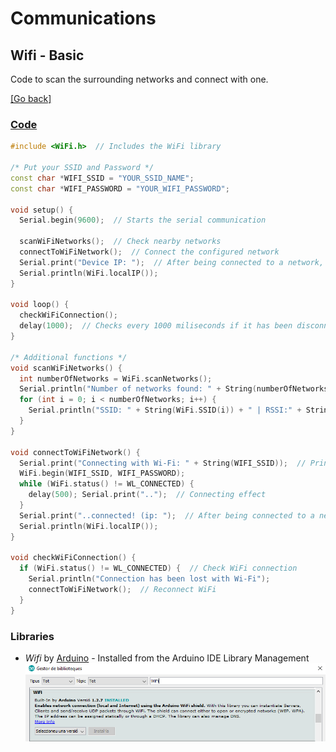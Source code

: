 # Communications
## Wifi - Basic
Code to scan the surrounding networks and connect with one.

[[Go back]](/communications)
	
### [Code](basic.ino)
```cpp
#include <WiFi.h>  // Includes the WiFi library

/* Put your SSID and Password */
const char *WIFI_SSID = "YOUR_SSID_NAME";
const char *WIFI_PASSWORD = "YOUR_WIFI_PASSWORD";

void setup() {
  Serial.begin(9600);  // Starts the serial communication

  scanWiFiNetworks();  // Check nearby networks
  connectToWiFiNetwork();  // Connect the configured network
  Serial.print("Device IP: ");  // After being connected to a network, our ESP32 should have a IP
  Serial.println(WiFi.localIP());
}

void loop() {
  checkWiFiConnection();
  delay(1000);  // Checks every 1000 miliseconds if it has been disconnected
}

/* Additional functions */
void scanWiFiNetworks() {
  int numberOfNetworks = WiFi.scanNetworks();
  Serial.println("Number of networks found: " + String(numberOfNetworks));
  for (int i = 0; i < numberOfNetworks; i++) {
    Serial.println("SSID: " + String(WiFi.SSID(i)) + " | RSSI:" + String(WiFi.RSSI(i)));
  }
}

void connectToWiFiNetwork() {
  Serial.print("Connecting with Wi-Fi: " + String(WIFI_SSID));  // Print the network which you want to connect
  WiFi.begin(WIFI_SSID, WIFI_PASSWORD);
  while (WiFi.status() != WL_CONNECTED) {
    delay(500); Serial.print("..");  // Connecting effect
  }
  Serial.print("..connected! (ip: ");  // After being connected to a network, our ESP32 should have a IP
  Serial.println(WiFi.localIP());
}

void checkWiFiConnection() {
  if (WiFi.status() != WL_CONNECTED) {  // Check WiFi connection
    Serial.println("Connection has been lost with Wi-Fi");
    connectToWiFiNetwork();  // Reconnect WiFi
  }
}
```

### Libraries
* _Wifi_ by [Arduino](https://www.arduino.cc/en/Reference/WiFi) - Installed from the Arduino IDE Library Management
![WiFi_library](../docs/WiFi_library.png)